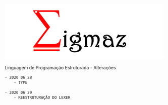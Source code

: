 
 
![Sigmaz](https://raw.githubusercontent.com/luandkg/Sigmaz/master/res/imagens/logo.png)

Linguagem de Programação Estruturada - Alterações

    - 2020 06 28
        - TYPE
        
    - 2020 06 29
        - REESTRUTURAÇÃO DO LEXER
        
    
 
  